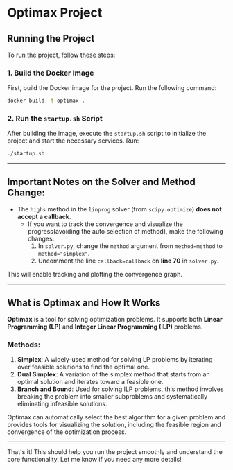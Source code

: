 # Optimax Project

## Running the Project

To run the project, follow these steps:

### 1. Build the Docker Image

First, build the Docker image for the project. Run the following command:

```bash
docker build -t optimax .
```

### 2. Run the `startup.sh` Script

After building the image, execute the `startup.sh` script to initialize the project and start the necessary services. Run:

```bash
./startup.sh
```

---

## Important Notes on the Solver and Method Change:

- The `highs` method in the `linprog` solver (from `scipy.optimize`) **does not accept a callback**.
  - If you want to track the convergence and visualize the progress(avoiding the auto selection of method), make the following changes:
    1. In `solver.py`, change the `method` argument from `method=method` to `method="simplex"`.
    2. Uncomment the line `callback=callback` on **line 70** in `solver.py`.

This will enable tracking and plotting the convergence graph.

---

## What is Optimax and How It Works

**Optimax** is a tool for solving optimization problems. It supports both **Linear Programming (LP)** and **Integer Linear Programming (ILP)** problems.

### Methods:

1. **Simplex**: A widely-used method for solving LP problems by iterating over feasible solutions to find the optimal one.
2. **Dual Simplex**: A variation of the simplex method that starts from an optimal solution and iterates toward a feasible one.
3. **Branch and Bound**: Used for solving ILP problems, this method involves breaking the problem into smaller subproblems and systematically eliminating infeasible solutions.

Optimax can automatically select the best algorithm for a given problem and provides tools for visualizing the solution, including the feasible region and convergence of the optimization process.

---

That's it! This should help you run the project smoothly and understand the core functionality. Let me know if you need any more details!
